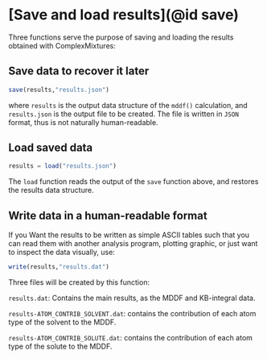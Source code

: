 # [Save and load results](@id save)

Three functions serve the purpose of saving and loading the results
obtained with ComplexMixtures:

## Save data to recover it later 

```julia
save(results,"results.json")
```
where `results` is the output data structure of the `mddf()`
calculation, and `results.json` is the output file to be created. The
file is written in `JSON` format, thus is not naturally human-readable.

## Load saved data

```julia
results = load("results.json")
```
The `load` function reads the output of the `save` function above,
and restores the results data structure.

## Write data in a human-readable format

If you Want the results to be written as simple ASCII tables such that
you can read them with another analysis program, plotting graphic, or
just want to inspect the data visually, use:

```julia
write(results,"results.dat")
```
Three files will be created by this function:

`results.dat`: Contains the main results, as the MDDF and KB-integral data.

`results-ATOM_CONTRIB_SOLVENT.dat`: contains the contribution of each
atom type of the solvent to the MDDF.

`results-ATOM_CONTRIB_SOLUTE.dat`: contains the contribution of each
atom type of the solute to the MDDF.







